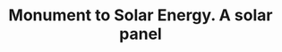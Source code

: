 ---
pid: ch347
title: Monument to Solar Energy. A solar panel
location_transcription: Anywhere
coordinates: "[-75.16284586046, 39.952385300897]"
zipcode: NJ08053
gen_neighborhood: 
neighborhood: 
outside_phl: Marlton NJ
age: '23'
age_range: 20-29
instagram: 
image_file_name: ch_347.jpg
proposal_transcription: A solar panel monument to increase awareness + RECOGNITION
topic: Environment,Sustainability
topic_summary: 0, 0
type: Other No Form
keywords_other: 
credit: Dante Punaccio
image_labels: 
twitter: 
facebook: 
permalink: "/monuments/ch347/"
layout: item-page
---